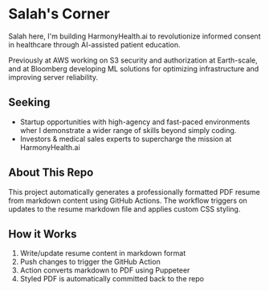 # Salah's Corner

Salah here, I'm building HarmonyHealth.ai to revolutionize informed consent in healthcare through AI-assisted patient education. 

Previously at AWS working on S3 security and authorization at Earth-scale, and at Bloomberg developing ML solutions for optimizing infrastructure and improving server reliability.

## Seeking
- Startup opportunities with high-agency and fast-paced environments wher I demonstrate a wider range of skills beyond simply coding.
- Investors & medical sales experts to supercharge the mission at HarmonyHealth.ai


## About This Repo

This project automatically generates a professionally formatted PDF resume from markdown content using GitHub Actions. The workflow triggers on updates to the resume markdown file and applies custom CSS styling.

## How it Works

1. Write/update resume content in markdown format
2. Push changes to trigger the GitHub Action
3. Action converts markdown to PDF using Puppeteer
4. Styled PDF is automatically committed back to the repo
